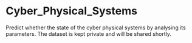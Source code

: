 # Cyber_Physical_Systems
Predict whether the state of the cyber physical systems by analysing its parameters. The dataset is kept private and will be shared shortly.
